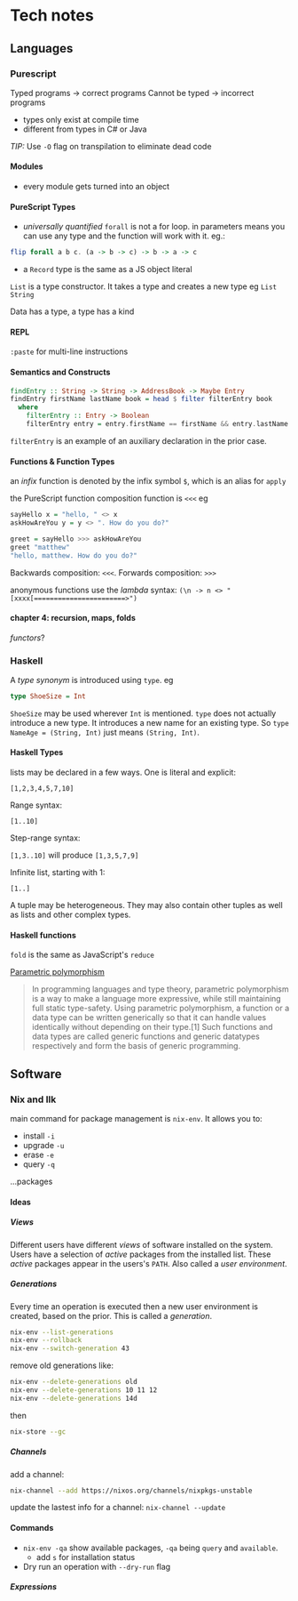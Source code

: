 # Tech notes

## Languages

### Purescript

 Typed programs -> correct programs
 Cannot be typed -> incorrect programs

- types only exist at compile time
- different from types in C# or Java

*TIP:* Use `-O` flag on transpilation to eliminate dead code

#### Modules

- every module gets turned into an object

#### PureScript Types

- *universally quantified* `forall` is not a for loop. in parameters means you can use any type and the function will work with it. eg.:

```purescript
flip forall a b c. (a -> b -> c) -> b -> a -> c
```

- a `Record` type is the same as a JS object literal

`List` is a type constructor. It takes a type and creates a new type eg `List String`

Data has a type, a type has a kind

#### REPL

`:paste` for multi-line instructions

#### Semantics and Constructs

```purescript
findEntry :: String -> String -> AddressBook -> Maybe Entry
findEntry firstName lastName book = head $ filter filterEntry book
  where
    filterEntry :: Entry -> Boolean
    filterEntry entry = entry.firstName == firstName && entry.lastName == lastName
```

`filterEntry` is an example of an auxiliary declaration in the prior case.

#### Functions & Function Types

an *infix* function is denoted by the infix symbol `$`, which is an alias for `apply`

the PureScript function composition function is `<<<` eg

```purescript
sayHello x = "hello, " <> x
askHowAreYou y = y <> ". How do you do?"

greet = sayHello >>> askHowAreYou
greet "matthew"
"hello, matthew. How do you do?"
```

Backwards composition: `<<<`. Forwards composition: `>>>`

anonymous functions use the *lambda* syntax: `(\n -> n <> "[xxxx[=======================>")`

#### chapter 4: recursion, maps, folds

*functors*?

### Haskell

A *type synonym* is introduced using `type`. eg

```haskell
type ShoeSize = Int
```

`ShoeSize` may be used wherever `Int` is mentioned. `type` does not actually introduce a new type. It introduces a new name for an existing type. So `type NameAge = (String, Int)` just means `(String, Int)`.

#### Haskell Types

lists may be declared in a few ways. One is literal and explicit:

`[1,2,3,4,5,7,10]`

Range syntax:

`[1..10]`

Step-range syntax:

`[1,3..10]` will produce `[1,3,5,7,9]`

Infinite list, starting with 1:

`[1..]`

A tuple may be heterogeneous. They may also contain other tuples as well as lists and other complex types.

#### Haskell functions

`fold` is the same as JavaScript's `reduce`

[Parametric polymorphism](https://en.wikipedia.org/wiki/Parametric_polymorphism)

> In programming languages and type theory, parametric polymorphism is a way to make a language more expressive, while still maintaining full static type-safety. Using parametric polymorphism, a function or a data type can be written generically so that it can handle values identically without depending on their type.[1] Such functions and data types are called generic functions and generic datatypes respectively and form the basis of generic programming.

## Software

### Nix and Ilk

main command for package management is `nix-env`. It allows you to:

- install `-i`
- upgrade `-u`
- erase `-e`
- query `-q`

...packages

#### Ideas

##### Views

Different users have different *views* of software installed on the system. Users have a selection of *active* packages from the installed list. These *active* packages appear in the users's `PATH`. Also called a *user environment*.


##### Generations

Every time an operation is executed then a new user environment is created, based on the prior. This is called a *generation*.

```bash
nix-env --list-generations
nix-env --rollback
nix-env --switch-generation 43
```

remove old generations like:

```bash
nix-env --delete-generations old
nix-env --delete-generations 10 11 12
nix-env --delete-generations 14d
```

then

```bash
nix-store --gc
```

##### Channels

add a channel:
```bash
nix-channel --add https://nixos.org/channels/nixpkgs-unstable
```

update the lastest info for a channel:
`nix-channel --update`

#### Commands

* `nix-env -qa` show available packages, `-qa` being `query` and `available`.
  * add `s` for installation status 
* Dry run an operation with `--dry-run` flag


##### Expressions


